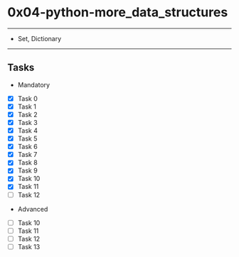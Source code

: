 # 0x04-python-more_data_structures
---
* Set, Dictionary
---
## Tasks
* Mandatory
- [x] Task 0
- [x] Task 1
- [x] Task 2
- [x] Task 3
- [x] Task 4
- [x] Task 5
- [x] Task 6
- [x] Task 7
- [x] Task 8
- [x] Task 9
- [x] Task 10
- [x] Task 11
- [ ] Task 12
* Advanced
- [ ] Task 10
- [ ] Task 11
- [ ] Task 12
- [ ] Task 13
